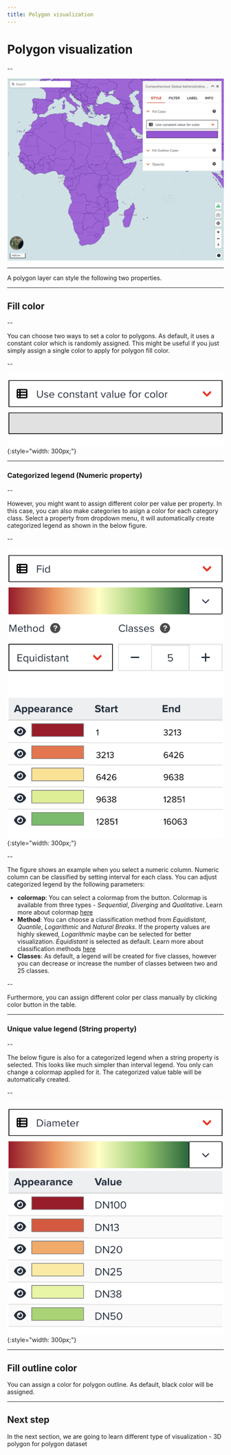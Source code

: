 ```yaml
---
title: Polygon visualization
---
```


# Polygon visualization

--

![Styling for vector polygon layer](../assets/visualization/visualize_vector_polygon.png)

---

A polygon layer can style the following two properties.

---

## Fill color

--

You can choose two ways to set a color to polygons. As default, it uses a constant color which is randomly assigned. This might be useful if you just simply assign a single color to apply for polygon fill color.

--

![Constant color to visualize a layer](../assets/visualization/visualize_vector_color_constant.png){:style="width: 300px;"}

---

### Categorized legend (Numeric property)

--

However, you might want to assign different color per value per property. In this case, you can also make categories to asign a color for each category class. Select a property from dropdown menu, it will automatically create categorized legend as shown in the below figure.

--

![Assign color for each categorized class by a selected property (Interval Legend)](../assets/visualization/visualize_vector_color_categorised.png){:style="width: 300px;"}

--

The figure shows an example when you select a numeric column. Numeric column can be classified by setting interval for each class. You can adjust categorized legend by the following parameters:

- **colormap**: You can select a colormap from the button. Colormap is available from three types - _Sequential_, _Diverging_ and _Qualitative_. <hidden>Learn more about colormap [here](./visualize_colormap.md)</hidden>
- **Method**: You can choose a classification method from _Equidistant_, _Quantile_, _Logarithmic_ and _Natural Breaks_. <hidden>If the property values are highly skewed, _Logarithmic_ maybe can be selected for better visualization. _Equidistant_ is selected as default. Learn more about classification methods [here](./visualize_classification.md)</hidden>
- **Classes**: As default, a legend will be created for five classes, however you can decrease or increase the number of classes between two and 25 classes.

--

Furthermore, you can assign different color per class manually by clicking color button in the table.

---

### Unique value legend (String property)

--

The below figure is also for a categorized legend when a string property is selected. This looks like much simpler than interval legend. You only can change a colormap applied for it. The categorized value table will be automatically created.

--

![Assign color for each categorized class by a selected property (Unique value Legend)](../assets/visualization/visualize_vector_color_uniquevalue.png){:style="width: 300px;"}

---

## Fill outline color

You can assign a color for polygon outline. As default, black color will be assigned.

---

## Next step

In the next section, we are going to learn different type of visualization - 3D polygon for polygon dataset